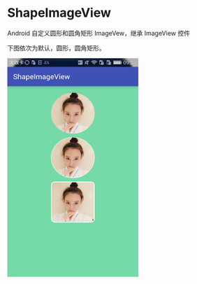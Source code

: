 # ShapeImageView
Android 自定义圆形和圆角矩形 ImageVew，继承 ImageView 控件

下图依次为默认，圆形，圆角矩形。<br/>

<img src="https://github.com/xing16/ShapeImageView/raw/master/screenshot/screen.png" width="300" height="500" alt="图片描述文字"/>


